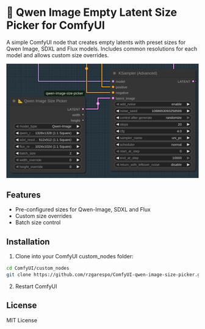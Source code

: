 # 📐 Qwen Image Empty Latent Size Picker for ComfyUI

A simple ComfyUI node that creates empty latents with preset sizes for Qwen Image, SDXL and Flux models. Includes common resolutions for each model and allows custom size overrides.

![Screenshot of the nodel](Screenshot.png)
## Features

- Pre-configured sizes for Qwen-Image, SDXL and Flux
- Custom size overrides
- Batch size control


## Installation

1. Clone into your ComfyUI custom_nodes folder:
```bash
cd ComfyUI/custom_nodes
git clone https://github.com/rzgarespo/ComfyUI-qwen-image-size-picker.git
```

2. Restart ComfyUI

## License

MIT License
